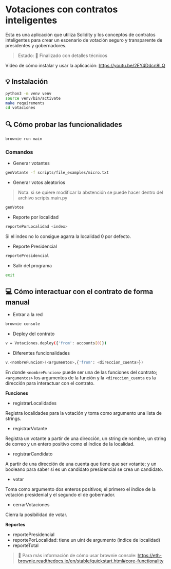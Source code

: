 # Votaciones con contratos inteligentes

Esta es una aplicación que utiliza Solidity y los conceptos de contratos inteligentes para crear un escenario de votación seguro y transparente de presidentes y gobernadores.

> Estado: 🔧 Finalizado con detalles técnicos

Video de cómo instalar y usar la aplicación: https://youtu.be/2EY4Ddcn8LQ

## 💡 Instalación 

```bash
python3 -m venv venv
source venv/bin/activate
make requirements
cd votaciones
```

## 🔍 Cómo probar las funcionalidades 
```bash
brownie run main
```

### Comandos
- Generar votantes

```bash
genVotante -f scripts/file_examples/micro.txt
```
- Generar votos aleatorios

> Nota: si se quiere modificar la abstención se puede hacer dentro del archivo scripts.main.py

```bash
genVotos
```

- Reporte por localidad

```bash
reportePorLocalidad <index>
```

Si el index no lo consigue agarra la localidad 0 por defecto.

- Reporte Presidencial

```bash
reportePresidencial
```

- Salir del programa

```bash
exit
```

## 💻 Cómo interactuar con el contrato de forma manual
- Entrar a la red

```bash
brownie console
```

- Deploy del contrato

```bash
v = Votaciones.deploy({'from': accounts[0]})
```

- Diferentes funcionalidades

```bash
v.<nombreFuncion>(<argumentos>,{'from': <direccion_cuenta>})
```
En donde `<nombreFuncion>` puede ser una de las funciones del contrato; `<argumentos>` los argumentos de la función y la `<direccion_cuenta` es la dirección para interactuar con el contrato.

**Funciones**
- registrarLocalidades

Registra localidades para la votación y toma como argumento una lista de strings.

- registrarVotante

Registra un votante a partir de una dirección, un string de nombre, un string de correo y un entero positivo como el índice de la localidad.

- registrarCandidato

A partir de una dirección de una cuenta que tiene que ser votante; y un booleano para saber si es un candidato presidencial se crea un candidato.

- votar

Toma como argumento dos enteros positivos; el primero el índice de la votación presidenial y el segundo el de gobernador.

- cerrarVotaciones

Cierra la posibilidad de votar.

**Reportes**

- reportePresidencial
- reportePorLocalidad: tiene un uint de argumento (indice de localidad)
- reporteTotal

> 📌 Para más información de cómo usar brownie console: https://eth-brownie.readthedocs.io/en/stable/quickstart.html#core-functionality
